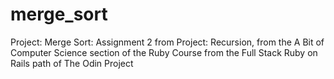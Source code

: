 # merge_sort
Project: Merge Sort: Assignment 2 from Project: Recursion, from the A Bit of Computer Science section of the Ruby Course from the Full Stack Ruby on Rails path of The Odin Project
